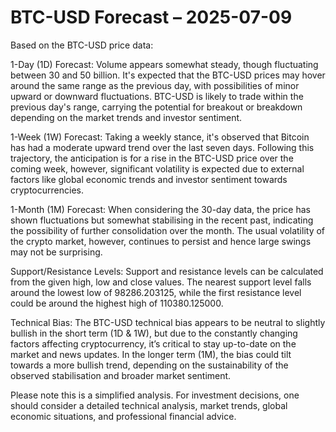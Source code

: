 # BTC-USD Forecast – 2025-07-09

Based on the BTC-USD price data:

1-Day (1D) Forecast: 
Volume appears somewhat steady, though fluctuating between 30 and 50 billion. It's expected that the BTC-USD prices may hover around the same range as the previous day, with possibilities of minor upward or downward fluctuations. BTC-USD is likely to trade within the previous day's range, carrying the potential for breakout or breakdown depending on the market trends and investor sentiment.

1-Week (1W) Forecast:
Taking a weekly stance, it's observed that Bitcoin has had a moderate upward trend over the last seven days. Following this trajectory, the anticipation is for a rise in the BTC-USD price over the coming week, however, significant volatility is expected due to external factors like global economic trends and investor sentiment towards cryptocurrencies.

1-Month (1M) Forecast: 
When considering the 30-day data, the price has shown fluctuations but somewhat stabilising in the recent past, indicating the possibility of further consolidation over the month. The usual volatility of the crypto market, however, continues to persist and hence large swings may not be surprising.

Support/Resistance Levels:
Support and resistance levels can be calculated from the given high, low and close values. The nearest support level falls around the lowest low of 98286.203125, while the first resistance level could be around the highest high of 110380.125000.

Technical Bias: 
The BTC-USD technical bias appears to be neutral to slightly bullish in the short term (1D & 1W), but due to the constantly changing factors affecting cryptocurrency, it’s critical to stay up-to-date on the market and news updates. In the longer term (1M), the bias could tilt towards a more bullish trend, depending on the sustainability of the observed stabilisation and broader market sentiment.

Please note this is a simplified analysis. For investment decisions, one should consider a detailed technical analysis, market trends, global economic situations, and professional financial advice.